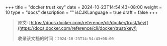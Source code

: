 +++
title = "docker trust key"
date = 2024-10-23T14:54:43+08:00
weight = 10
type = "docs"
description = ""
isCJKLanguage = true
draft = false
+++

> 原文: [https://docs.docker.com/reference/cli/docker/trust/key/](https://docs.docker.com/reference/cli/docker/trust/key/)
>
> 收录该文档的时间：`2024-10-23T14:54:43+08:00`
